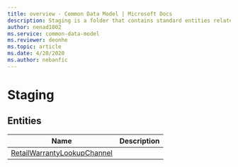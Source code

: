 ```yaml
---
title: overview - Common Data Model | Microsoft Docs
description: Staging is a folder that contains standard entities related to the Common Data Model.
author: nenad1002
ms.service: common-data-model
ms.reviewer: deonhe
ms.topic: article
ms.date: 4/20/2020
ms.author: nebanfic
---
```


# Staging


## Entities

|Name|Description|
|---|---|
|[RetailWarrantyLookupChannel](RetailWarrantyLookupChannel.md)||
